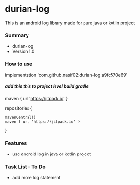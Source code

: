 # durian-log

This is an android log library made for pure java or kotlin project

### Summary

* durian-log
* Version 1.0


### How to use

implementation 'com.github.nasif02:durian-log:a9fc570e69'

##### add this this to project level build gradle
maven { url 'https://jitpack.io' }

repositories {

    mavenCentral()
    maven { url 'https://jitpack.io' }
}



### Features

* use android log in java or kotlin project



### Task List - To Do

* add more log statement
